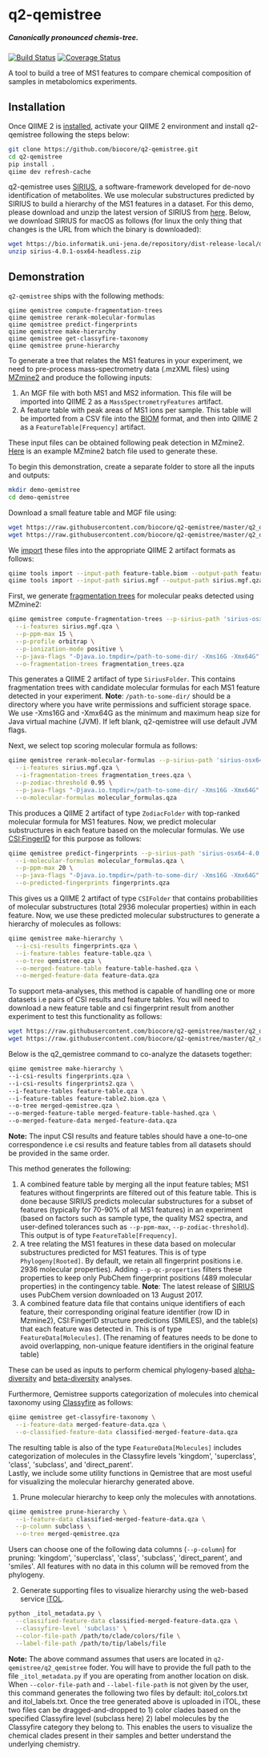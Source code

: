 # q2-qemistree
##### Canonically pronounced *chemis-tree*.

[![Build Status](https://travis-ci.org/biocore/q2-qemistree.svg?branch=master)](https://travis-ci.org/biocore/q2-qemistree) [![Coverage Status](https://coveralls.io/repos/github/biocore/q2-qemistree/badge.svg?branch=master)](https://coveralls.io/github/biocore/q2-qemistree?branch=master)

A tool to build a tree of MS1 features to compare chemical composition of samples in metabolomics experiments.

## Installation

Once QIIME 2 is [installed](https://docs.qiime2.org/2019.1/install/), activate your QIIME 2 environment and install q2-qemistree following the steps below:

```bash
git clone https://github.com/biocore/q2-qemistree.git
cd q2-qemistree
pip install .
qiime dev refresh-cache
```

q2-qemistree uses [SIRIUS](https://www.nature.com/articles/s41592-019-0344-8), a software-framework developed for de-novo identification of metabolites. We use molecular substructures predicted by SIRIUS to build a hierarchy of the MS1 features in a dataset. For this demo, please download and unzip the latest version of SIRIUS from [here](https://bio.informatik.uni-jena.de/sirius/). Below, we download SIRIUS for macOS as follows (for linux the only thing that changes is the URL from which the binary is downloaded):

```bash
wget https://bio.informatik.uni-jena.de/repository/dist-release-local/de/unijena/bioinf/ms/sirius/4.0.1/sirius-4.0.1-osx64-headless.zip
unzip sirius-4.0.1-osx64-headless.zip
```

## Demonstration

`q2-qemistree` ships with the following methods:

```
qiime qemistree compute-fragmentation-trees
qiime qemistree rerank-molecular-formulas
qiime qemistree predict-fingerprints
qiime qemistree make-hierarchy
qiime qemistree get-classyfire-taxonomy
qiime qemistree prune-hierarchy
```

To generate a tree that relates the MS1 features in your experiment, we need to pre-process mass-spectrometry data (.mzXML files) using [MZmine2](http://mzmine.github.io) and produce the following inputs:

1. An MGF file with both MS1 and MS2 information. This file will be imported into QIIME 2 as a `MassSpectrometryFeatures` artifact.
2. A feature table with peak areas of MS1 ions per sample. This table will be imported from a CSV file into the [BIOM](http://biom-format.org/documentation/biom_conversion.html) format, and then into QIIME 2 as a `FeatureTable[Frequency]` artifact.

These input files can be obtained following peak detection in MZmine2. [Here](https://raw.githubusercontent.com/biocore/q2-qemistree/master/q2_qemistree/demo/batchQE-MZmine-2.33.xml) is an example MZmine2 batch file used to generate these.

To begin this demonstration, create a separate folder to store all the inputs and outputs:

```bash
mkdir demo-qemistree
cd demo-qemistree
```

Download a small feature table and MGF file using:

```bash
wget https://raw.githubusercontent.com/biocore/q2-qemistree/master/q2_qemistree/demo/feature-table.biom
wget https://raw.githubusercontent.com/biocore/q2-qemistree/master/q2_qemistree/demo/sirius.mgf
```

We [import](https://docs.qiime2.org/2018.11/tutorials/importing/) these files into the appropriate QIIME 2 artifact formats as follows:

```bash
qiime tools import --input-path feature-table.biom --output-path feature-table.qza --type FeatureTable[Frequency]
qiime tools import --input-path sirius.mgf --output-path sirius.mgf.qza --type MassSpectrometryFeatures
```

First, we generate [fragmentation trees](https://www.sciencedirect.com/science/article/pii/S0165993615000916) for molecular peaks detected using MZmine2:

```bash
qiime qemistree compute-fragmentation-trees --p-sirius-path 'sirius-osx64-4.0.1/bin' \
  --i-features sirius.mgf.qza \
  --p-ppm-max 15 \
  --p-profile orbitrap \
  --p-ionization-mode positive \
  --p-java-flags "-Djava.io.tmpdir=/path-to-some-dir/ -Xms16G -Xmx64G" \
  --o-fragmentation-trees fragmentation_trees.qza
```

This generates a QIIME 2 artifact of type `SiriusFolder`. This contains fragmentation trees with candidate molecular formulas for each MS1 feature detected in your experiment.
**Note**: `/path-to-some-dir/` should be a directory where you have write permissions and sufficient storage space. We use -Xms16G and -Xmx64G as the minimum and maximum heap size for Java virtual machine (JVM). If left blank, q2-qemistree will use default JVM flags.

Next, we select top scoring molecular formula as follows:

```bash
qiime qemistree rerank-molecular-formulas --p-sirius-path 'sirius-osx64-4.0.1/bin' \
  --i-features sirius.mgf.qza \
  --i-fragmentation-trees fragmentation_trees.qza \
  --p-zodiac-threshold 0.95 \
  --p-java-flags "-Djava.io.tmpdir=/path-to-some-dir/ -Xms16G -Xmx64G" \
  --o-molecular-formulas molecular_formulas.qza
```

This produces a QIIME 2 artifact of type `ZodiacFolder` with top-ranked molecular formula for MS1 features. Now, we predict molecular substructures in each feature based on the molecular formulas. We use [CSI:FingerID](https://www.pnas.org/content/112/41/12580) for this purpose as follows:

```bash
qiime qemistree predict-fingerprints --p-sirius-path 'sirius-osx64-4.0.1/bin' \
  --i-molecular-formulas molecular_formulas.qza \
  --p-ppm-max 20 \
  --p-java-flags "-Djava.io.tmpdir=/path-to-some-dir/ -Xms16G -Xmx64G" \
  --o-predicted-fingerprints fingerprints.qza
  ```

This gives us a QIIME 2 artifact of type `CSIFolder` that contains probabilities of molecular substructures (total 2936 molecular properties) within in each feature.
Now, we use these predicted molecular substructures to generate a hierarchy of molecules as follows:

```bash
qiime qemistree make-hierarchy \
  --i-csi-results fingerprints.qza \
  --i-feature-tables feature-table.qza \
  --o-tree qemistree.qza \
  --o-merged-feature-table feature-table-hashed.qza \
  --o-merged-feature-data feature-data.qza
```

To support meta-analyses, this method is capable of handling one or more datasets i.e pairs of CSI results and feature tables. You will need to download a new feature table and csi fingerprint result from another experiment to test this functionality as follows:

```bash
wget https://raw.githubusercontent.com/biocore/q2-qemistree/master/q2_qemistree/demo/feature-table2.biom.qza
wget https://raw.githubusercontent.com/biocore/q2-qemistree/master/q2_qemistree/demo/fingerprints2.qza
```

Below is the q2_qemistree command to co-analyze the datasets together:


```bash
qiime qemistree make-hierarchy \
--i-csi-results fingerprints.qza \
--i-csi-results fingerprints2.qza \
--i-feature-tables feature-table.qza \
--i-feature-tables feature-table2.biom.qza \
--o-tree merged-qemistree.qza \
--o-merged-feature-table merged-feature-table-hashed.qza \
--o-merged-feature-data merged-feature-data.qza
```

**Note:** The input CSI results and feature tables should have a one-to-one correspondence i.e csi results and feature tables from all datasets should be provided in the same order.

This method generates the following:
1. A combined feature table by merging all the input feature tables; MS1 features without fingerprints are filtered out of this feature table. This is done because SIRIUS predicts molecular substructures for a subset of features (typically for 70-90% of all MS1 features) in an experiment (based on factors such as sample type, the quality MS2 spectra, and user-defined tolerances such as `--p-ppm-max`, `--p-zodiac-threshold`). This output is of type `FeatureTable[Frequency]`.
2. A tree relating the MS1 features in these data based on molecular substructures predicted for MS1 features. This is of type `Phylogeny[Rooted]`. By default, we retain all fingerprint positions i.e. 2936 molecular properties). Adding `--p-qc-properties` filters these properties to keep only PubChem fingerprint positions (489 molecular properties) in the contingency table.
**Note**: The latest release of [SIRIUS](https://www.nature.com/articles/s41592-019-0344-8) uses PubChem version downloaded on 13 August 2017.
3. A combined feature data file that contains unique identifiers of each feature, their corresponding original feature identifier (row ID in Mzmine2), CSI:FingerID structure predictions (SMILES), and the table(s) that each feature was detected in. This is of type `FeatureData[Molecules]`. (The renaming of features needs to be done to avoid overlapping, non-unique feature identifiers in the original feature table)

These can be used as inputs to perform chemical phylogeny-based [alpha-diversity](https://docs.qiime2.org/2019.1/plugins/available/diversity/alpha-phylogenetic/) and [beta-diversity](https://docs.qiime2.org/2019.1/plugins/available/diversity/beta-phylogenetic/) analyses.

Furthermore, Qemistree supports categorization of molecules into chemical taxonomy using [Classyfire](https://jcheminf.biomedcentral.com/articles/10.1186/s13321-016-0174-y) as follows:

```bash
qiime qemistree get-classyfire-taxonomy \
  --i-feature-data merged-feature-data.qza \
  --o-classified-feature-data classified-merged-feature-data.qza
```

The resulting table is also of the type `FeatureData[Molecules]` includes categorization of molecules in the Classyfire levels 'kingdom', 'superclass', 'class', 'subclass', and 'direct_parent'.  
Lastly, we include some utility functions in Qemistree that are most useful for visualizing the molecular hierarchy generated above.

1. Prune molecular hierarchy to keep only the molecules with annotations.

```bash
qiime qemistree prune-hierarchy \
  --i-feature-data classified-merged-feature-data.qza \
  --p-column subclass \
  --o-tree merged-qemistree.qza
```

Users can choose one of the following data columns (`--p-column`) for pruning: 'kingdom', 'superclass', 'class', 'subclass', 'direct_parent', and 'smiles'. All features with no data in this column will be removed from the phylogeny.

2. Generate supporting files to visualize hierarchy using the web-based service [iTOL](https://itol.embl.de/).

```bash
python _itol_metadata.py \
  --classified-feature-data classified-merged-feature-data.qza \
  --classyfire-level 'subclass' \
  --color-file-path /path/to/clade/colors/file \
  --label-file-path /path/to/tip/labels/file
```

**Note:** The above command assumes that users are located in `q2-qemistree/q2_qemistree` foder. You will have to provide the full path to the file `_itol_metadata.py` if you are operating from another location on disk.
When `--color-file-path` and `--label-file-path` is not given by the user, this command generates the following two files by default: itol_colors.txt and itol_labels.txt. Once the tree generated above is uploaded in iTOL, these two files can be dragged-and-dropped to 1) color clades based on the specified Classyfire level (subclass here) 2) label molecules by the Classyfire category they belong to. This enables the users to visualize the chemical clades present in their samples and better understand the underlying chemistry.
